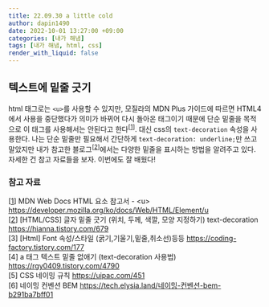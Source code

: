```yaml
---
title: 22.09.30 a little cold
author: dapin1490
date: 2022-10-01 13:27:00 +09:00
categories: [내가 해냄]
tags: [내가 해냄, html, css]
render_with_liquid: false
---
```


## 텍스트에 밑줄 긋기
html 태그로는 `<u>`를 사용할 수 있지만, 모질라의 MDN Plus 가이드에 따르면 HTML4에서 사용을 중단했다가 의미가 바뀌어 다시 돌아온 태그이기 때문에 단순 밑줄을 목적으로 이 태그를 사용해서는 안된다고 한다<sup>[<a id="body-cite-01" href="#ref-cite-01">1</a>]</sup>. 대신 css의 `text-decoration` 속성을 사용한다. 나는 단순 밑줄만 필요해서 간단하게 `text-decoration: underline;`만 쓰고 말았지만 내가 참고한 블로그<sup>[<a id="body-cite-02" href="#ref-cite-02">2</a>]</sup>에서는 다양한 밑줄을 표시하는 방법을 알려주고 있다. 자세한 건 참고 자료들을 보자. 이번에도 잘 배웠다!  
  
### 참고 자료
[<a id="ref-cite-01" href="#body-cite-01">1</a>] MDN Web Docs HTML 요소 참고서 - &lt;u&gt; <a href="https://developer.mozilla.org/ko/docs/Web/HTML/Element/u" target="_blank" title="MDN Web Docs">https://developer.mozilla.org/ko/docs/Web/HTML/Element/u</a>  
[<a id="ref-cite-02" href="#body-cite-02">2</a>] &#91;HTML/CSS&#93; 글자 밑줄 긋기 (위치, 두께, 색깔, 모양 지정하기) text-decoration <a href="https://hianna.tistory.com/679" target="_blank" title="어제 오늘 내일 - hi.anna">https://hianna.tistory.com/679</a>  
&#91;3&#93; &#91;Html&#93; Font 속성/스타일 (굵기,기울기,밑줄,취소선)등등 <a href="https://coding-factory.tistory.com/177" target="_blank" title="코딩팩토리">https://coding-factory.tistory.com/177</a>  
&#91;4&#93; a 태그 텍스트 밑줄 없애기 (text-decoration 사용법) <a href="https://rgy0409.tistory.com/4790" target="_blank" title="친절한효자손 취미생활">https://rgy0409.tistory.com/4790</a>  
&#91;5&#93; CSS 네이밍 규칙 <a href="https://uipac.com/451" target="_blank" title="UIpac - David.Cheon">https://uipac.com/451</a>  
&#91;6&#93; 네이밍 컨벤션 BEM <a href="https://tech.elysia.land/%EB%84%A4%EC%9D%B4%EB%B0%8D-%EC%BB%A8%EB%B2%A4%EC%85%98-bem-b291ba7bff01" target="_blank" title="ELYSIA TECH BLOG - Hyunoh Bae">https://tech.elysia.land/네이밍-컨벤션-bem-b291ba7bff01</a>  
